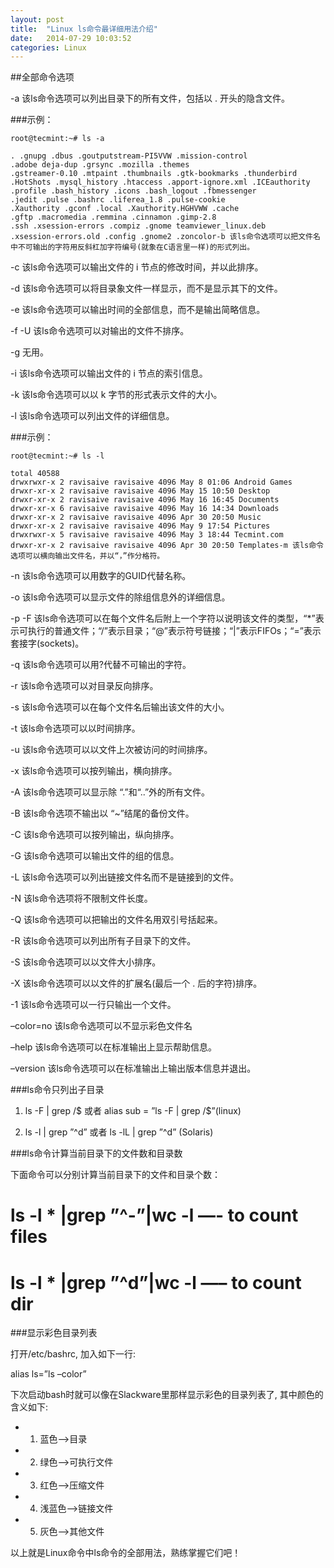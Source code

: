 ```yaml
---
layout: post
title:  "Linux ls命令最详细用法介绍"
date:   2014-07-29 10:03:52
categories: Linux
---
```

##全部命令选项

-a 该ls命令选项可以列出目录下的所有文件，包括以 . 开头的隐含文件。

###示例：

	root@tecmint:~# ls -a

	. .gnupg .dbus .goutputstream-PI5VVW .mission-control
	.adobe deja-dup .grsync .mozilla .themes
	.gstreamer-0.10 .mtpaint .thumbnails .gtk-bookmarks .thunderbird
	.HotShots .mysql_history .htaccess .apport-ignore.xml .ICEauthority
	.profile .bash_history .icons .bash_logout .fbmessenger
	.jedit .pulse .bashrc .liferea_1.8 .pulse-cookie
	.Xauthority .gconf .local .Xauthority.HGHVWW .cache
	.gftp .macromedia .remmina .cinnamon .gimp-2.8
	.ssh .xsession-errors .compiz .gnome teamviewer_linux.deb
	.xsession-errors.old .config .gnome2 .zoncolor-b 该ls命令选项可以把文件名中不可输出的字符用反斜杠加字符编号(就象在C语言里一样)的形式列出。

-c 该ls命令选项可以输出文件的 i 节点的修改时间，并以此排序。

-d 该ls命令选项可以将目录象文件一样显示，而不是显示其下的文件。

-e 该ls命令选项可以输出时间的全部信息，而不是输出简略信息。

-f -U 该ls命令选项可以对输出的文件不排序。

-g 无用。

-i 该ls命令选项可以输出文件的 i 节点的索引信息。

-k 该ls命令选项可以以 k 字节的形式表示文件的大小。

-l 该ls命令选项可以列出文件的详细信息。

###示例：

	root@tecmint:~# ls -l

	total 40588
	drwxrwxr-x 2 ravisaive ravisaive 4096 May 8 01:06 Android Games
	drwxr-xr-x 2 ravisaive ravisaive 4096 May 15 10:50 Desktop
	drwxr-xr-x 2 ravisaive ravisaive 4096 May 16 16:45 Documents
	drwxr-xr-x 6 ravisaive ravisaive 4096 May 16 14:34 Downloads
	drwxr-xr-x 2 ravisaive ravisaive 4096 Apr 30 20:50 Music
	drwxr-xr-x 2 ravisaive ravisaive 4096 May 9 17:54 Pictures
	drwxrwxr-x 5 ravisaive ravisaive 4096 May 3 18:44 Tecmint.com
	drwxr-xr-x 2 ravisaive ravisaive 4096 Apr 30 20:50 Templates-m 该ls命令选项可以横向输出文件名，并以“，”作分格符。

-n 该ls命令选项可以用数字的GUID代替名称。

-o 该ls命令选项可以显示文件的除组信息外的详细信息。

-p -F 该ls命令选项可以在每个文件名后附上一个字符以说明该文件的类型，“*”表示可执行的普通文件；“/”表示目录；“@”表示符号链接；“|”表示FIFOs；“=”表示套接字(sockets)。

-q 该ls命令选项可以用?代替不可输出的字符。

-r 该ls命令选项可以对目录反向排序。

-s 该ls命令选项可以在每个文件名后输出该文件的大小。

-t 该ls命令选项可以以时间排序。

-u 该ls命令选项可以以文件上次被访问的时间排序。

-x 该ls命令选项可以按列输出，横向排序。

-A 该ls命令选项可以显示除 “.”和“..”外的所有文件。

-B 该ls命令选项不输出以 “~”结尾的备份文件。

-C 该ls命令选项可以按列输出，纵向排序。

-G 该ls命令选项可以输出文件的组的信息。

-L 该ls命令选项可以列出链接文件名而不是链接到的文件。

-N 该ls命令选项将不限制文件长度。

-Q 该ls命令选项可以把输出的文件名用双引号括起来。

-R 该ls命令选项可以列出所有子目录下的文件。

-S 该ls命令选项可以以文件大小排序。

-X 该ls命令选项可以以文件的扩展名(最后一个 . 后的字符)排序。

-1 该ls命令选项可以一行只输出一个文件。

–color=no 该ls命令选项可以不显示彩色文件名

–help 该ls命令选项可以在标准输出上显示帮助信息。

–version 该ls命令选项可以在标准输出上输出版本信息并退出。

###ls命令只列出子目录

1. ls -F | grep /$ 或者 alias sub = ”ls -F | grep /$”(linux)

2. ls -l | grep ”^d” 或者 ls -lL | grep ”^d” (Solaris)

###ls命令计算当前目录下的文件数和目录数

下面命令可以分别计算当前目录下的文件和目录个数：

# ls -l * |grep ”^-”|wc -l —- to count files

# ls -l * |grep ”^d”|wc -l —– to count dir

###显示彩色目录列表

打开/etc/bashrc, 加入如下一行:

alias ls=”ls –color”

下次启动bash时就可以像在Slackware里那样显示彩色的目录列表了, 其中颜色的含义如下:

* 1. 蓝色–>目录
* 2. 绿色–>可执行文件
* 3. 红色–>压缩文件
* 4. 浅蓝色–>链接文件
* 5. 灰色–>其他文件


以上就是Linux命令中ls命令的全部用法，熟练掌握它们吧！